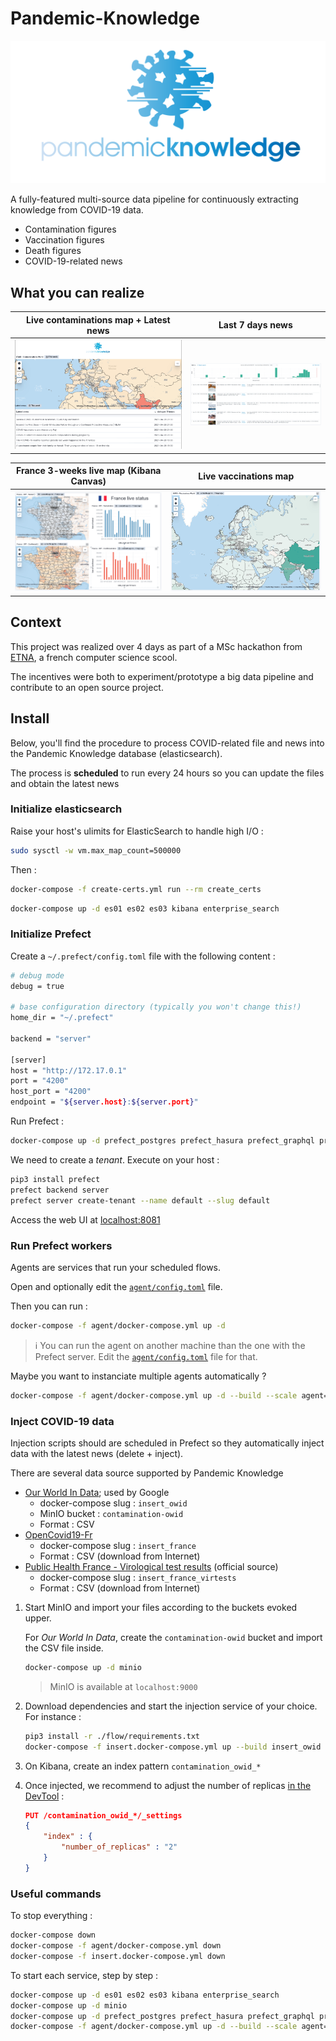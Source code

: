 # Pandemic-Knowledge

![Pandemic Knowledge logo](./pandemic_knowledge.png)

A fully-featured multi-source data pipeline for continuously extracting knowledge from COVID-19 data.

- Contamination figures
- Vaccination figures
- Death figures
- COVID-19-related news

## What you can realize

|                        Live contaminations map + Latest news                        |                   Last 7 days news                    |
| :---------------------------------------------------------------------------------: | :---------------------------------------------------: |
| ![Live contamination and vaccination world map](./illustrations/live_dashboard.png) | ![Last news, live !](./illustrations/latest_news.png) |

|            France 3-weeks live map (Kibana Canvas)            |                     Live vaccinations map                     |
| :-----------------------------------------------------------: | :-----------------------------------------------------------: |
| ![France Live Status](./illustrations/france_live_status.png) | ![World vaccination map](./illustrations/vaccination_map.png) |

## Context

This project was realized over 4 days as part of a MSc hackathon from [ETNA](https://etna.io), a french computer science scool.

The incentives were both to experiment/prototype a big data pipeline and contribute to an open source project.

## Install

Below, you'll find the procedure to process COVID-related file and news into the Pandemic Knowledge database (elasticsearch).

The process is **scheduled** to run every 24 hours so you can update the files and obtain the latest news

### Initialize elasticsearch

Raise your host's ulimits for ElasticSearch to handle high I/O :

```bash
sudo sysctl -w vm.max_map_count=500000
```

Then :

```bash
docker-compose -f create-certs.yml run --rm create_certs
```

```bash
docker-compose up -d es01 es02 es03 kibana enterprise_search
```

### Initialize Prefect

Create a `~/.prefect/config.toml` file with the following content :

```bash
# debug mode
debug = true

# base configuration directory (typically you won't change this!)
home_dir = "~/.prefect"

backend = "server"

[server]
host = "http://172.17.0.1"
port = "4200"
host_port = "4200"
endpoint = "${server.host}:${server.port}"
```

Run Prefect :

```bash
docker-compose up -d prefect_postgres prefect_hasura prefect_graphql prefect_towel prefect_apollo prefect_ui
```

We need to create a _tenant_. Execute on your host :

```bash
pip3 install prefect
prefect backend server
prefect server create-tenant --name default --slug default
```

Access the web UI at [localhost:8081](http://localhost:8081)

### Run Prefect workers

Agents are services that run your scheduled flows.

Open and optionally edit the [`agent/config.toml`](./agent/config.toml) file.

Then you can run :

```bash
docker-compose -f agent/docker-compose.yml up -d
```

> :information_source: You can run the agent on another machine than the one with the Prefect server. Edit the [`agent/config.toml`](./agent/config.toml) file for that.

Maybe you want to instanciate multiple agents automatically ?

```bash
docker-compose -f agent/docker-compose.yml up -d --build --scale agent=3 agent
```

### Inject COVID-19 data

Injection scripts should are scheduled in Prefect so they automatically inject data with the latest news (delete + inject).

There are several data source supported by Pandemic Knowledge

- [Our World In Data](https://ourworldindata.org/coronavirus-data); used by Google
  - docker-compose slug : `insert_owid`
  - MinIO bucket : `contamination-owid`
  - Format : CSV
- [OpenCovid19-Fr](https://github.com/opencovid19-fr/data)
  - docker-compose slug : `insert_france`
  - Format : CSV (download from Internet)
- [Public Health France - Virological test results](https://www.data.gouv.fr/en/datasets/donnees-relatives-aux-resultats-des-tests-virologiques-covid-19/) (official source)
  - docker-compose slug : `insert_france_virtests`
  - Format : CSV (download from Internet)

1. Start MinIO and import your files according to the buckets evoked upper.

    For _Our World In Data_, create the `contamination-owid` bucket and import the CSV file inside.

    ```bash
    docker-compose up -d minio
    ```

    > MinIO is available at `localhost:9000`

2. Download dependencies and start the injection service of your choice. For instance :

    ```bash
    pip3 install -r ./flow/requirements.txt
    docker-compose -f insert.docker-compose.yml up --build insert_owid
    ```

3. On Kibana, create an index pattern `contamination_owid_*`

4. Once injected, we recommend to adjust the number of replicas [in the DevTool](https://localhost:5601/app/dev_tools#/console) :

    ```json
    PUT /contamination_owid_*/_settings
    {
        "index" : {
            "number_of_replicas" : "2"
        }
    }
    ```

### Useful commands

To stop everything :

```bash
docker-compose down
docker-compose -f agent/docker-compose.yml down
docker-compose -f insert.docker-compose.yml down
```

To start each service, step by step :

```bash
docker-compose up -d es01 es02 es03 kibana enterprise_search
docker-compose up -d minio
docker-compose up -d prefect_postgres prefect_hasura prefect_graphql prefect_towel prefect_apollo prefect_ui
docker-compose -f agent/docker-compose.yml up -d --build --scale agent=3 agent
```
